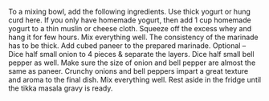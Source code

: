 To a mixing bowl, add the following ingredients.
Use thick yogurt or hung curd here. If you only have homemade yogurt, then add 1 cup homemade yogurt to a thin muslin or cheese cloth. Squeeze off the excess whey and hang it for few hours. Mix everything well. The consistency of the marinade has to be thick.
Add cubed paneer to the prepared marinade. Optional – Dice half small onion to 4 pieces & separate the layers. Dice half small bell pepper as well. Make sure the size of onion and bell pepper are almost the same as paneer. Crunchy onions and bell peppers impart a great texture and aroma to the final dish.
Mix everything well. Rest aside in the fridge until the tikka masala gravy is ready.
